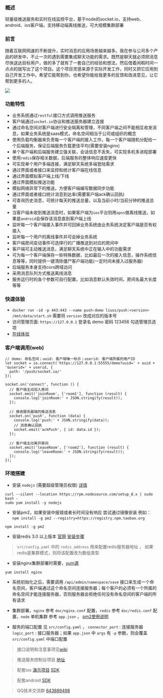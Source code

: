 ### 概述
轻量级推送服务和实时在线监控平台，基于node的socket.io，支持web、android、ios客户端，支持移动端离线推送，可大规模集群部署

### 前言
随着互联网网速的不断提升，实时消息的应用场景越来越多。我在参与公司多个产品的研发中，不止一次的遇到需要集成聊天功能的需求。既然是聊天就必须把消息尽快送达目标用户，做的多了就有了一套自己的经验和想法，然后借着闲暇时间一点点的就写出了这个项目。这个项目灵感来源于实际开发工作，同时又把它应用到自己开发工作中。希望它能帮到你，也希望你能给我更多的反馈和改进意见，让它帮到更多的人。

<img src="https://raw.githubusercontent.com/liutian/light-push-admin/master/doc/manual-1.gif" />

### 功能特性
- 业务系统通过`restful`接口方式调用推送服务
- 客户端通过`socket.io`协议和推送服务器建立连接
- 通过命名空间对客户端进行安全隔离和管理，不同客户端之间不能相互收发消息，如果业务系统是saas模式，命名空间相当于公司或组织的概念
- 使用负载均衡器来负责每一个客户端的接入工作，每一个客户端随机分配给一个后端服务，保证后端服务负载更佳平均(需要安装nginx)
- 单个客户端和后端服务建立强关联，会话信息不丢失，可实现多机多进程部署
- 使用`redis`保存相关数据，后端服务的整体响应速度更快
- 可实现单个用户多端连接，满足聊天系统多端登陆需求
- 通过界面或者接口来监控和统计客户端在线信息
- 通过界面模拟客户端上线/下线
- 通过界面模拟推送功能
- 模拟网络异常下的推送，方便客户端编写数据同步功能
- 通过界面或者接口统计消息到达率(需要客户端ack确认回执)
- 可查询历史消息，可统计每天的推送总量，以及当前小时/当前分钟的推送总量
- 当客户端未收到推送消息时，如果客户端为`ios`平台则用`apns`做离线推送，如果是`android`会保存该消息直到客户端上线
- 监听每一个客户端接入事件并可回掉业务系统由业务系统决定客户端是否有权接入
- 监听每一个用户的离线事件并可会掉业务系统
- 客户端房间变动事件可选择行的广播推送到对应的房间中
- 客户端可主动推送消息，满足聊天系统中正在输入中的功能需求
- 可为每一个客户端保存一些特殊数据，比如最后一次的接入信息，操作系统信息等等，同时提供一键清除僵尸客户端功能(一定时间未接入过服务器)
- 后端服务本身支持cors跨域访问
- 采用消息队列方式推送离线消息
- 服务运行时的各个参数可自行配置，比如消息默认失效时间，房间名最大长度等等

### 快速体验
- `docker run -id -p 443:443 --name push-demo liuss/push:<version> /mnt/data/start.sh` 需要将 `version` 改成对应的版本号
- 访问管理页面: `https://127.0.0.1` 登录名 demo 密码 123456  勾选管理员选项
- [在线体验](https://39.104.57.212:55555)

### 客户端调用(web)
```
// demo: 命名空间；uuid: 客户端唯一标示；userid: 客户端所属的用户ID
let socket = io.connect('https://127.0.0.1:55555/demo?uuid=' + uuid + '&userid=' + userid, {
  path: '/push/socket.io/'
});

socket.on('connect', function () {
  // 客户端主动加入房间
  socket.emit('joinRoom', ['room1'], function (result) {
    console.log('joinRoom:' + JSON.stringify(result));
  });
  
  // 接收服务器端的推送消息
  socket.on('push', function (data) {
    console.log('push:' + JSON.stringify(data));
    // 消息确认回执
    socket.emit('ackPush', { id: data.id });
  });
  
  // 客户端主动离开房间
  socket.emit('leaveRoom', ['room2'], function (result) {
    console.log('leaveRoom:' + JSON.stringify(result));
  });
});
```


### 环境搭建
- 安装 `nodejs` (需要超级管理员权限) [详情](https://nodejs.org/en/download/package-manager/#freebsd-and-openbsd)
```
curl --silent --location https://rpm.nodesource.com/setup_8.x | sudo bash -
sudo yum install -y nodejs
``` 
- 安装pm2，如果安装中报错或者长时间没有响应 尝试通过镜像安装 例如： `npm install -g pm2 --registry=https://registry.npm.taobao.org`
```
npm install -g pm2
```
- 安装redis 3.0 以上版本 [官网](http://redis.io/download) [安装步骤](http://blog.csdn.net/zhenzhendeblog/article/details/52161515)
>`src/config.yaml` 中的 `redis_address` 用来配置redis服务器地址 ， 如果redis是集群模式，则将该配置改为数组类型
- 安装nginx集群部署时需要，[yum源](http://nginx.org/en/linux_packages.html#stable)
```
yum install nginx
```
- 系统初始化之后，需要调用 `/api/admin/namespace/save` 接口来生成一个命名空间，客户端通过这个命名空间连接服务器；每个客户的必须有一个所属的命名空间才能连接服务器，否则服务器会拒绝任何没有命名空间的客户端的所有请求

- 集群部署，`nginx` 参考 `doc/nginx.conf` 配置，`redis`  参考 `doc/redis.conf` 配置，`node` 单机集群 参考 `app.json` ， [pm2使用说明](https://github.com/Unitech/pm2)

- 服务的端口配置 见 `src/config.yaml` ， `connector_port` : 连接服务器 `logic_port` : 接口服务器；如果 `app.json` 中 `args` 有 `-p` 参数，则会覆盖 `src/config.yaml` 中端口配置


> 接口说明和注意事项见[wiki](https://github.com/liutian/light-push/wiki)

> 推送服务控制台项目 [地址](https://github.com/liutian/push-admin)

> 配套ios [演示项目](https://github.com/visionetwsk/WSK_iOS_SDK_Demo) [SDK](https://github.com/visionetwsk/WSK_iOS_SDK)

> 配套android [SDK](https://bintray.com/visionetwsk/wskcss/wsk_sdk/1.1.1)

> QQ技术交流群 [643889498](https://jq.qq.com/?_wv=1027&k=5WHk8ay)

